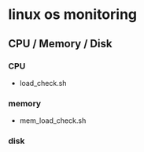 # linux os monitoring
## CPU / Memory / Disk

### CPU
- load_check.sh

### memory
- mem_load_check.sh

### disk